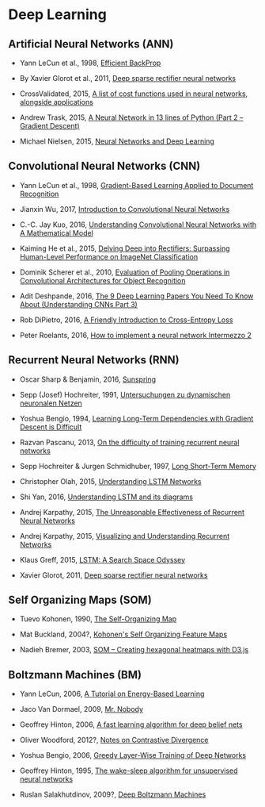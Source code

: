 # Deep Learning

## Artificial Neural Networks (ANN)

* Yann LeCun et al., 1998, [Efficient BackProp](http://yann.lecun.com/exdb/publis/pdf/lecun-98b.pdf)

* By Xavier Glorot et al., 2011, [Deep sparse rectifier neural networks](http://jmlr.org/proceedings/papers/v15/glorot11a/glorot11a.pdf)

* CrossValidated, 2015, [ A list of cost functions used in neural networks, alongside applications](https://stats.stackexchange.com/questions/154879/a-list-of-cost-functions-used-in-neural-networks-alongside-applications)

* Andrew Trask, 2015, [A Neural Network in 13 lines of Python (Part 2 – Gradient Descent)](https://iamtrask.github.io/2015/07/27/python-network-part2/)

* Michael Nielsen, 2015, [Neural Networks and Deep Learning](http://neuralnetworksanddeeplearning.com/chap2.html)



## Convolutional Neural Networks (CNN)

* Yann LeCun et al., 1998, [Gradient-Based Learning Applied to Document Recognition](http://yann.lecun.com/exdb/publis/pdf/lecun-01a.pdf)

* Jianxin Wu, 2017, [Introduction to Convolutional Neural Networks](http://cs.nju.edu.cn/wujx/paper/CNN.pdf)

* C.-C. Jay Kuo, 2016, [Understanding Convolutional Neural Networks with A Mathematical Model](https://arxiv.org/pdf/1609.04112.pdf)

* Kaiming He et al., 2015, [Delving Deep into Rectifiers: Surpassing Human-Level Performance on ImageNet Classification](https://arxiv.org/pdf/1502.01852.pdf)

* Dominik Scherer et al., 2010, [Evaluation of Pooling Operations in Convolutional Architectures for Object Recognition](http://ais.uni-bonn.de/papers/icann2010_maxpool.pdf)

* Adit Deshpande, 2016, [The 9 Deep Learning Papers You Need To Know About (Understanding CNNs Part 3)](https://adeshpande3.github.io/adeshpande3.github.io/The-9-Deep-Learning-Papers-You-Need-To-Know-About.html)

* Rob DiPietro, 2016, [A Friendly Introduction to Cross-Entropy Loss](https://rdipietro.github.io/friendly-intro-to-cross-entropy-loss/)

* Peter Roelants, 2016, [How to implement a neural network Intermezzo 2](https://peterroelants.github.io/posts/cross-entropy-softmax/)



## Recurrent Neural Networks (RNN)

* Oscar Sharp & Benjamin, 2016, [Sunspring](https://arstechnica.com/the-multiverse/2016/06/an-ai-wrote-this-movie-and-its-strangely-moving/)

* Sepp (Josef) Hochreiter, 1991, [Untersuchungen zu dynamischen neuronalen Netzen](http://people.idsia.ch/~juergen/SeppHochreiter1991ThesisAdvisorSchmidhuber.pdf)

* Yoshua Bengio, 1994, [Learning Long-Term Dependencies with Gradient Descent is Difficult](http://www-dsi.ing.unifi.it/~paolo/ps/tnn-94-gradient.pdf)

* Razvan Pascanu, 2013, [On the difficulty of training recurrent neural networks](http://proceedings.mlr.press/v28/pascanu13.pdf)

* Sepp Hochreiter & Jurgen Schmidhuber, 1997, [Long Short-Term Memory](http://www.bioinf.jku.at/publications/older/2604.pdf)

* Christopher Olah, 2015, [Understanding LSTM Networks](http://colah.github.io/posts/2015-08-Understanding-LSTMs/)

* Shi Yan, 2016, [Understanding LSTM and its diagrams](https://medium.com/@shiyan/understanding-lstm-and-its-diagrams-37e2f46f1714)

* Andrej Karpathy, 2015, [The Unreasonable Effectiveness of Recurrent Neural Networks](http://karpathy.github.io/2015/05/21/rnn-effectiveness/)

* Andrej Karpathy, 2015, [Visualizing and Understanding Recurrent Networks](https://arxiv.org/pdf/1506.02078.pdf)

* Klaus Greff, 2015, [LSTM: A Search Space Odyssey](https://arxiv.org/pdf/1503.04069.pdf)

* Xavier Glorot, 2011, [Deep sparse rectifier neural networks](http://proceedings.mlr.press/v15/glorot11a/glorot11a.pdf)



## Self Organizing Maps (SOM)

* Tuevo Kohonen, 1990, [The Self-Organizing Map](http://sci2s.ugr.es/keel/pdf/algorithm/articulo/1990-Kohonen-PIEEE.pdf)

* Mat Buckland, 2004?, [Kohonen's Self Organizing Feature Maps](http://www.ai-junkie.com/ann/som/som1.html)

* Nadieh Bremer, 2003, [SOM – Creating hexagonal heatmaps with D3.js](https://www.visualcinnamon.com/2013/07/self-organizing-maps-creating-hexagonal.html)



## Boltzmann Machines (BM)

* Yann LeCun, 2006, [A Tutorial on Energy-Based Learning](http://yann.lecun.com/exdb/publis/pdf/lecun-06.pdf)

* Jaco Van Dormael, 2009, [Mr. Nobody](https://www.imdb.com/title/tt0485947/)

* Geoffrey Hinton, 2006, [A fast learning algorithm for deep belief nets](https://www.cs.toronto.edu/~hinton/absps/fastnc.pdf)

* Oliver Woodford, 2012?, [Notes on Contrastive Divergence](http://www.robots.ox.ac.uk/~ojw/files/NotesOnCD.pdf)

* Yoshua Bengio, 2006, [Greedy Layer-Wise Training of Deep Networks](http://www.iro.umontreal.ca/~lisa/pointeurs/BengioNips2006All.pdf)

* Geoffrey Hinton, 1995, [The wake-sleep algorithm for unsupervised neural networks](http://www.gatsby.ucl.ac.uk/~dayan/papers/hdfn95.pdf)

* Ruslan Salakhutdinov, 2009?, [Deep Boltzmann Machines](http://www.utstat.toronto.edu/~rsalakhu/papers/dbm.pdf)